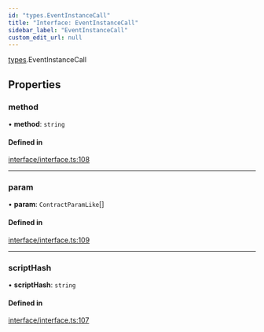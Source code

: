 ```yaml
---
id: "types.EventInstanceCall"
title: "Interface: EventInstanceCall"
sidebar_label: "EventInstanceCall"
custom_edit_url: null
---
```


[types](../namespaces/types.md).EventInstanceCall

## Properties

### method

• **method**: `string`

#### Defined in

[interface/interface.ts:108](https://github.com/CityOfZion/isengard/blob/aaf6827/sdk/src/interface/interface.ts#L108)

___

### param

• **param**: `ContractParamLike`[]

#### Defined in

[interface/interface.ts:109](https://github.com/CityOfZion/isengard/blob/aaf6827/sdk/src/interface/interface.ts#L109)

___

### scriptHash

• **scriptHash**: `string`

#### Defined in

[interface/interface.ts:107](https://github.com/CityOfZion/isengard/blob/aaf6827/sdk/src/interface/interface.ts#L107)
